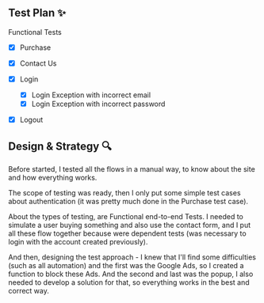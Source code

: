 ## Test Plan ✨

Functional Tests

- [x] Purchase
- [x] Contact Us
- [x] Login
  - [x] Login Exception with incorrect email
  - [x] Login Exception with incorrect password
- [x] Logout


## Design & Strategy 🔍

Before started, I tested all the flows in a manual way, to know about the site and how everything works.

The scope of testing was ready, then I only put some simple test cases about authentication (it was pretty much done in the Purchase test case).

About the types of testing, are Functional end-to-end Tests. I needed to simulate a user buying something and also use the contact form, and I put all these flow together because were dependent tests (was necessary to login with the account created previously).

And then, designing the test approach - I knew that I'll find some difficulties (such as all automation) and the first was the Google Ads, so I created a function to block these Ads. And the second and last was the popup, I also needed to develop a solution for that, so everything works in the best and correct way.
